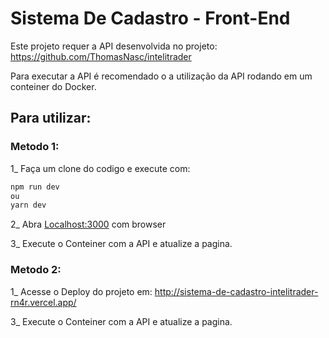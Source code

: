 # Sistema De Cadastro - Front-End

Este projeto requer a API desenvolvida no projeto: https://github.com/ThomasNasc/intelitrader

Para executar a API é recomendado o a utilização da API rodando em um conteiner do Docker.

## Para utilizar: 
### Metodo 1: 
1_ Faça um clone do codigo e execute com:
```bash
npm run dev
ou
yarn dev
```

2_ Abra [Localhost:3000](http://localhost:3000) com browser

3_ Execute o Conteiner com a API e atualize a pagina.

### Metodo 2: 
1_ Acesse o Deploy do projeto em:
http://sistema-de-cadastro-intelitrader-rn4r.vercel.app/

3_ Execute o Conteiner com a API e atualize a pagina.

